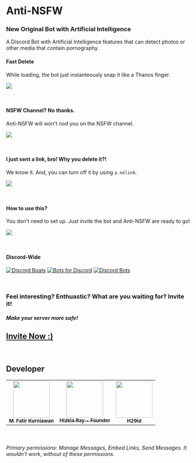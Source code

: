 # Anti-NSFW
### New Original Bot with Artificial Intelligence

A Discord Bot with Artificial Intelligence features that can detect photos or other media that contain pornography.

#### Fast Delete

While loading, the bot just instanteously snap it like a Thanos finger.

![](https://cdn.discordapp.com/attachments/564265907459981343/663712106868244480/unknown.png?raw=true)

<br>

#### NSFW Channel? No thanks.

Anti-NSFW will won't nod you on the NSFW channel.

![](https://cdn.discordapp.com/attachments/564265907459981343/663712357046026270/unknown.png?raw=true)

<br>

#### I just sent a link, bro! Why you delete it?!

We know it. And, you can turn off it by using `a.nolink`.

![](https://cdn.discordapp.com/attachments/564265907459981343/663712889990807562/unknown.png?raw=true)

<br>

#### How to use this?

You don't need to set up. Just invite the bot and Anti-NSFW are ready to go!

![](https://cdn.discordapp.com/attachments/564265907459981343/663712106868244480/unknown.png?raw=true)

<br>

#### Discord-Wide
[![Discord Boats](https://discord.boats/api/widget/663326517731917844)](https://discord.boats/bot/663326517731917844)
[![Bots for Discord](https://botsfordiscord.com/api/bot/663326517731917844/widget)](https://botsfordiscord.com/bots/663326517731917844)
[![Discord Bots](https://top.gg/api/widget/663326517731917844.svg)](https://top.gg/bot/663326517731917844)

<br>

### Feel interesting? Enthuastic? What are you waiting for? Invite it!
##### Make your server more safe!

## [Invite Now :)](https://discordapp.com/api/oauth2/authorize?client_id=663326517731917844&permissions=126016&scope=bot)

<br>

## Developer

<table>
  <tr>
    <td align="center"><img src="https://cdn.discordapp.com/avatars/327586923252285440/220c3a9443a2c98a2fab68d9b22fe20d.png?size=2048" width="100px;" alt=""/><br /><sub><b>M. Fatir Kurniawan</b></sub><br /></td>
    <td align="center"><a href="http://r4y.glitch.me/"><img src="https://cdn.discordapp.com/avatars/331265944363991042/45d6719ca82b06511f4523d9158f18c3.png?size=2048" width="100px;" alt=""/><br /><sub><b>Hizkia Ray - Founder</b></sub></a><br /></td>
    <td align="center"><img src="https://cdn.discordapp.com/avatars/300577300242759682/9b7e01e81c8dbc881e674b087ffd8b29.png?size=2048" width="100px;" alt=""/><br /><sub><b>H29id</b></sub><br /></td>
    <tr>
</table>
<br>


###### Primary permissions: Manage Messages, Embed Links, Send Messages. It wouldn't work, without of these permissions.
